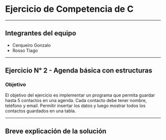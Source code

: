 # Ejercicio de Competencia de C

---

## Integrantes del equipo

- Cerqueiro Gonzalo
- Rosso Tiago

---

## Ejercicio N° 2 - Agenda básica con estructuras 

### Objetivo

El objetivo del ejercicio es implementar un programa que permita guardar hasta 5 contactos en una agenda. Cada contacto debe tener nombre, teléfono y email. Permitir insertar los datos y luego mostrar todos los contactos guardados en una tabla.


---

## Breve explicación de la solución



